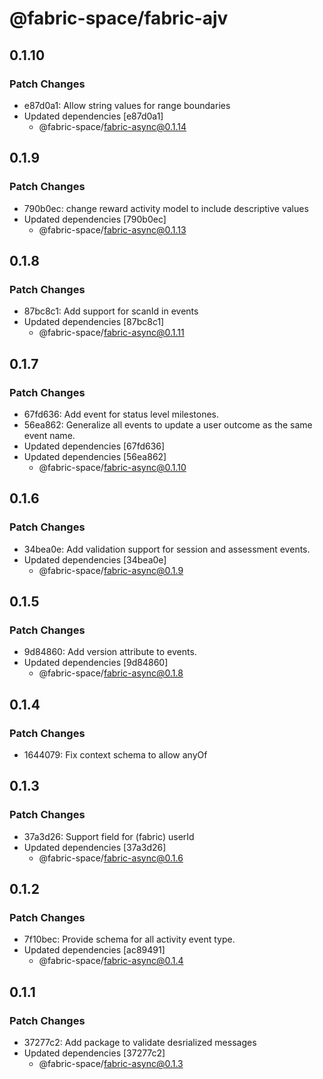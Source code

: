# @fabric-space/fabric-ajv

## 0.1.10

### Patch Changes

- e87d0a1: Allow string values for range boundaries
- Updated dependencies [e87d0a1]
  - @fabric-space/fabric-async@0.1.14

## 0.1.9

### Patch Changes

- 790b0ec: change reward activity model to include descriptive values
- Updated dependencies [790b0ec]
  - @fabric-space/fabric-async@0.1.13

## 0.1.8

### Patch Changes

- 87bc8c1: Add support for scanId in events
- Updated dependencies [87bc8c1]
  - @fabric-space/fabric-async@0.1.11

## 0.1.7

### Patch Changes

- 67fd636: Add event for status level milestones.
- 56ea862: Generalize all events to update a user outcome as the same event name.
- Updated dependencies [67fd636]
- Updated dependencies [56ea862]
  - @fabric-space/fabric-async@0.1.10

## 0.1.6

### Patch Changes

- 34bea0e: Add validation support for session and assessment events.
- Updated dependencies [34bea0e]
  - @fabric-space/fabric-async@0.1.9

## 0.1.5

### Patch Changes

- 9d84860: Add version attribute to events.
- Updated dependencies [9d84860]
  - @fabric-space/fabric-async@0.1.8

## 0.1.4

### Patch Changes

- 1644079: Fix context schema to allow anyOf

## 0.1.3

### Patch Changes

- 37a3d26: Support field for (fabric) userId
- Updated dependencies [37a3d26]
  - @fabric-space/fabric-async@0.1.6

## 0.1.2

### Patch Changes

- 7f10bec: Provide schema for all activity event type.
- Updated dependencies [ac89491]
  - @fabric-space/fabric-async@0.1.4

## 0.1.1

### Patch Changes

- 37277c2: Add package to validate desrialized messages
- Updated dependencies [37277c2]
  - @fabric-space/fabric-async@0.1.3
